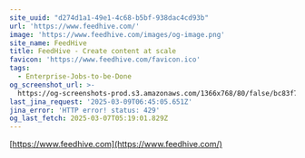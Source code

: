 ```yaml
---
site_uuid: "d274d1a1-49e1-4c68-b5bf-938dac4cd93b"
url: 'https://www.feedhive.com/'
image: 'https://www.feedhive.com/images/og-image.png'
site_name: FeedHive
title: FeedHive - Create content at scale
favicon: 'https://www.feedhive.com/favicon.ico'
tags:
  - Enterprise-Jobs-to-be-Done
og_screenshot_url: >-
  https://og-screenshots-prod.s3.amazonaws.com/1366x768/80/false/bc83f7e987ef5e9072f0f1b76c3197d7254e5bb7e20d6bcf8ff9fecab3fad71e.jpeg
last_jina_request: '2025-03-09T06:45:05.651Z'
jina_error: 'HTTP error! status: 429'
og_last_fetch: 2025-03-07T05:19:01.829Z
---
```


[https://www.feedhive.com](https://www.feedhive.com/)
